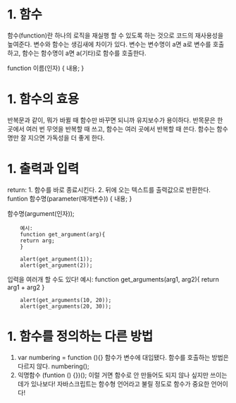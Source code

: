 # 1. 함수
  함수(function)란 하나의 로직을 재실행 할 수 있도록 하는 것으로 코드의 재사용성을 높여준다.
  변수와 함수는 생김새에 차이가 있다. 변수는 변수명이 a면 a로 변수를 호출하고, 함수는 함수명이 a면 a(기타)로 함수를 호출한다.
  
  function 이름(인자) {
   내용;
  }
  
# 1. 함수의 효용
  반복문과 같이, 뭐가 바뀔 때 함수만 바꾸면 되니까 유지보수가 용이하다.
  반목문은 한 곳에서 여러 번 무엇을 반복할 때 쓰고, 함수는 여러 곳에서 반복할 때 쓴다.
  함수는 함수명만 잘 지으면 가독성을 더 좋게 한다.
  
# 1. 출력과 입력
  return: 1. 함수를 바로 종료시킨다. 2. 뒤에 오는 텍스트를 출력값으로 반환한다.
  funtion 함수명(parameter(매개변수)) {
  내용;
  }
  
  함수명(argument(인자));
  
        예시: 
        function get_argument(arg){
        return arg;
        }

        alert(get_argument(1));
        alert(get_argument(2));
        
  입력을 여러개 할 수도 있다!
        예시:
        function get_arguments(arg1, arg2){
        return arg1 + arg2
        }

        alert(get_arguments(10, 20));
        alert(get_arguments(20, 30));
        
# 1. 함수를 정의하는 다른 방법
  1. var numbering = function (){}
     함수가 변수에 대입됐다. 
     함수를 호출하는 방법은 다르지 않다.
     numbering();
  2. 익명함수
     (funtion () {})();
     이럴 거면 함수로 안 만들어도 되지 않나 싶지만 쓰이는 데가 있나보다!
  자바스크립트는 함수형 언어라고 불릴 정도로 함수가 중요한 언어이다!
